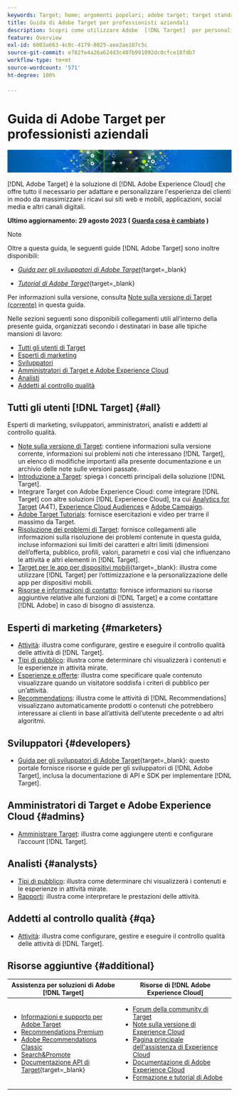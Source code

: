 ```yaml
---
keywords: Target; home; argomenti popolari; adobe target; target standard; target premium; documentazione target; documentazione adobe target
title: Guida di Adobe Target per professionisti aziendali
description: Scopri come utilizzare Adobe  [!DNL Target]  per personalizzare l’esperienza dei clienti al fine di massimizzare i ricavi su siti web e mobili, app e altri canali digitali.
feature: Overview
exl-id: 6003a663-4c0c-4179-8025-aee2ae107c5c
source-git-commit: e782fe4a26a624d3c407b991092dc0cfce18fdb7
workflow-type: tm+mt
source-wordcount: '571'
ht-degree: 100%

---
```


# Guida di Adobe Target per professionisti aziendali

![banner](assets/target-home-banner-simple.png)

[!DNL Adobe Target] è la soluzione di [!DNL Adobe Experience Cloud] che offre tutto il necessario per adattare e personalizzare l&#39;esperienza dei clienti in modo da massimizzare i ricavi sui siti web e mobili, applicazioni, social media e altri canali digitali.

**Ultimo aggiornamento: 29 agosto 2023 ( [Guarda cosa è cambiato](r-release-notes/doc-change.md) )**

>[!NOTE]
>
>Oltre a questa guida, le seguenti guide [!DNL Adobe Target] sono inoltre disponibili:
>
>- [*Guida per gli sviluppatori di Adobe Target*](https://experienceleague.adobe.com/docs/target-dev/developer/overview.html?lang=it){target=_blank}
>
>- [*Tutorial di Adobe Target*](https://experienceleague.adobe.com/docs/target-learn/tutorials/overview.html?lang=it){target=_blank}
>
>Per informazioni sulla versione, consulta [Note sulla versione di Target (corrente)](/help/main/r-release-notes/release-notes.md) in questa guida.

Nelle sezioni seguenti sono disponibili collegamenti utili all’interno della presente guida, organizzati secondo i destinatari in base alle tipiche mansioni di lavoro:

- [Tutti gli utenti di Target](#all)
- [Esperti di marketing](#marketers)
- [Sviluppatori](#developers)
- [Amministratori di Target e Adobe Experience Cloud](#admins)
- [Analisti](#analysts)
- [Addetti al controllo qualità](#qa)

## Tutti gli utenti [!DNL Target] {#all}

Esperti di marketing, sviluppatori, amministratori, analisti e addetti al controllo qualità.

- [Note sulla versione di Target](r-release-notes/release-notes.md): contiene informazioni sulla versione corrente, informazioni sui problemi noti che interessano [!DNL Target], un elenco di modifiche importanti alla presente documentazione e un archivio delle note sulle versioni passate.
- [Introduzione a Target](c-intro/intro.md): spiega i concetti principali della soluzione [!DNL Target].
- Integrare Target con Adobe Experience Cloud: come integrare [!DNL Target] con altre soluzioni [!DNL Experience Cloud], tra cui [Analytics for Target](/help/main/c-integrating-target-with-mac/a4t/a4t.md) (A4T), [Experience Cloud Audiences](/help/main/c-integrating-target-with-mac/mmp.md) e [Adobe Campaign](/help/main/c-integrating-target-with-mac/campaign-and-target.md).
- [Adobe Target Tutorials](https://experienceleague.adobe.com/docs/target-learn/tutorials/overview.html?lang=it): fornisce esercitazioni e video per trarre il massimo da Target.
- [Risoluzione dei problemi di Target](r-troubleshooting-target/troubleshooting-target.md): fornisce collegamenti alle informazioni sulla risoluzione dei problemi contenute in questa guida, incluse informazioni sui limiti dei caratteri e altri limiti (dimensioni dell’offerta, pubblico, profili, valori, parametri e così via) che influenzano le attività e altri elementi in [!DNL Target].
- [Target per le app per dispositivi mobili](https://experienceleague.adobe.com/docs/target-dev/developer/mobile-apps/overview.html?lang=it){target=_blank}: illustra come utilizzare [!DNL Target] per l’ottimizzazione e la personalizzazione delle app per dispositivi mobili.
- [Risorse e informazioni di contatto](cmp-resources-and-contact-information.md): fornisce informazioni su risorse aggiuntive relative alle funzioni di [!DNL Target] e a come contattare [!DNL Adobe] in caso di bisogno di assistenza.

## Esperti di marketing {#marketers}

- [Attività](c-activities/activities.md): illustra come configurare, gestire e eseguire il controllo qualità delle attività di [!DNL Target].
- [Tipi di pubblico](c-target/target.md): illustra come determinare chi visualizzerà i contenuti e le esperienze in attività mirate.
- [Esperienze e offerte](c-experiences/experiences.md): illustra come specificare quale contenuto visualizzare quando un visitatore soddisfa i criteri di pubblico per un’attività.
- [Recommendations](c-recommendations/recommendations.md): illustra come le attività di [!DNL Recommendations] visualizzano automaticamente prodotti o contenuti che potrebbero interessare ai clienti in base all’attività dell’utente precedente o ad altri algoritmi.

## Sviluppatori {#developers}

- [Guida per gli sviluppatori di Adobe Target](https://experienceleague.adobe.com/docs/target-dev/developer/overview.html?lang=it){target=_blank}: questo portale fornisce risorse e guide per gli sviluppatori di [!DNL Adobe Target], inclusa la documentazione di API e SDK per implementare [!DNL Target].

## Amministratori di Target e Adobe Experience Cloud {#admins}

- [Amministrare Target](administrating-target/administrating-target.md): illustra come aggiungere utenti e configurare l’account [!DNL Target].

## Analisti {#analysts}

- [Tipi di pubblico](c-target/target.md): illustra come determinare chi visualizzerà i contenuti e le esperienze in attività mirate.
- [Rapporti](c-reports/reports.md): illustra come interpretare le prestazioni delle attività.

## Addetti al controllo qualità {#qa}

- [Attività](c-activities/activities.md): illustra come configurare, gestire e eseguire il controllo qualità delle attività di [!DNL Target].

## Risorse aggiuntive {#additional}

| Assistenza per soluzioni di Adobe [!DNL Target] | Risorse di [!DNL Adobe Experience Cloud] |
|--- |--- |
| <ul><li>[Informazioni e supporto per Adobe Target](https://helpx.adobe.com/it/support/target.html)</li><li>[Recommendations Premium](c-recommendations/recommendations.md)</li><li>[Adobe Recommendations Classic](/help/main/assets/adobe-recommendations-classic.pdf)</li><li>[Search&amp;Promote](https://experienceleague.adobe.com/docs/search-promote/using/sp-home.html?lang=it)</li><li>[Documentazione API di Target](https://experienceleague.adobe.com/docs/target-dev/developer/api/target-api-overview.html?lang=it){target=_blank}</li></ul> | <ul><li>[Forum della community di Target](https://experienceleaguecommunities.adobe.com/t5/adobe-target/ct-p/adobe-target-community)</li><li>[Note sulla versione di Experience Cloud](https://experienceleague.adobe.com/docs/release-notes/experience-cloud/current.html?lang=it)</li><li>[Pagina principale dell&#39;assistenza di Experience Cloud](https://helpx.adobe.com/it/support/experience-cloud.html)</li><li>[Documentazione di Adobe Experience Cloud](https://experienceleague.adobe.com/docs/experience-cloud/user-guides/home.html?lang=it)</li><li>[Formazione e tutorial di Adobe](https://helpx.adobe.com/it/learning.html?promoid=KAUDK)</li></ul> |  |
